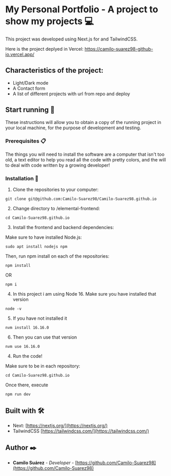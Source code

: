 # My Personal Portfolio - A project to show my projects 💻

This project was developed using Next.js for and TailwindCSS.

Here is the project deplyed in Vercel: https://camilo-suarez98-github-io.vercel.app/

## Characteristics of the project:
- Light/Dark mode
- A Contact form
- A list of different projects with url from repo and deploy

## Start running 🚀

These instructions will allow you to obtain a copy of the running project in your local machine, for the purpose of development and testing.

### Prerequisites 📋

The things you will need to install the software are a computer that isn't too old, a text editor to help you read all the code with pretty colors, and the will to deal with code written by a growing developer!

### Installation 🔧

1. Clone the repositories to your computer:
```
git clone git@github.com:Camilo-Suarez98/Camilo-Suarez98.github.io

```

2. Change directory to /elemental-frontend:
```
cd Camilo-Suarez98.github.io
```

3. Install the frontend and backend dependencies:

Make sure to have installed Node.js:
```
sudo apt install nodejs npm
```

Then, run npm install on each of the repositories:
```
npm install
```
OR
```
npm i
```

4. In this project i am using Node 16.
Make sure you have installed that version
```
node -v
```

5. If you have not installed it
```
nvm install 16.16.0
```

6. Then you can use that version
```
nvm use 16.16.0
```

4. Run the code!

Make sure to be in each repository:
```
cd Camilo-Suarez98.github.io
```

Once there, execute
```
npm run dev
```

## Built with 🛠️

- Next: [https://nextjs.org/](https://nextjs.org/)
- TailwindCSS [https://tailwindcss.com/](https://tailwindcss.com/)

## Author ✒️

- **Camilo Suárez** - _Developer_ - [https://github.com/Camilo-Suarez98](https://github.com/Camilo-Suarez98)
